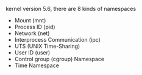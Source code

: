kernel version 5.6, there are 8 kinds of namespaces
- Mount (mnt)
- Process ID (pid)
- Network (net)
- Interprocess Communication (ipc)
- UTS (UNIX Time-Sharing)
- User ID (user)
- Control group (cgroup) Namespace
- Time Namespace


